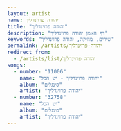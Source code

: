 ```yaml
---
layout: artist
name: יהודה פרוינדליך
title: "יהודה פרוינדליך"
description: "דף האמן יהודה פרוינדליך"
keywords: "שירים, מוזיקה, יהודה פרוינדליך"
permalink: /artists/יהודה-פרוינדליך
redirect_from:
  - /artists/list/יהודה פרוינדליך
songs:
  - number: "11006"
    name: "יהודה פרוינדליך - יש הכל"
    album: "סינגלים"
    artist: "יהודה פרוינדליך"
  - number: "32758"
    name: "יש הכל"
    album: "סינגלים"
    artist: "יהודה פרוינדליך"
---
```

